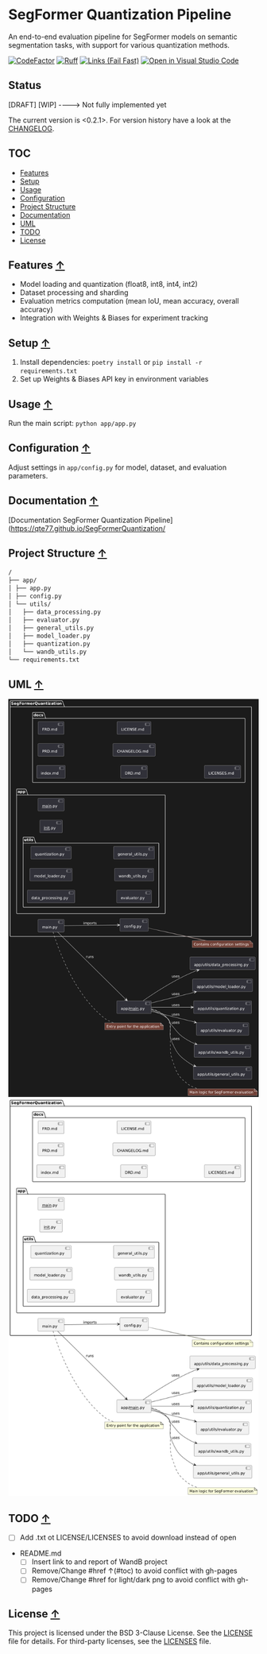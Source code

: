 # SegFormer Quantization Pipeline

An end-to-end evaluation pipeline for SegFormer models on semantic segmentation tasks, with support for various quantization methods.

[![CodeFactor](https://www.codefactor.io/repository/github/qte77/SegFormerQuantization/badge)](https://www.codefactor.io/repository/github/qte77/SegFormerQuantization)
[![Ruff](https://github.com/qte77/SegFormerQuantization/actions/workflows/ruff.yml/badge.svg)](https://github.com/qte77/SegFormerQuantization/actions/workflows/ruff.yml)
[![Links (Fail Fast)](https://github.com/qte77/SegFormerQuantization/actions/workflows/links-fail-fast.yml/badge.svg)](https://github.com/qte77/SegFormerQuantization/actions/workflows/links-fail-fast.yml)
[![Open in Visual Studio Code](https://img.shields.io/static/v1?logo=visualstudiocode&label=&message=Open%20in%20Visual%20Studio%20Code&labelColor=2c2c32&color=007acc&logoColor=007acc)](https://vscode.dev/github/qte77/SegFormerQuantization)

## Status

[DRAFT] [WIP] ----> Not fully implemented yet

The current version is <0.2.1>. For version history have a look at the [CHANGELOG](CHANGELOG.md).

## TOC

* [Features](#features-)
* [Setup](#setup-)
* [Usage](#usage-)
* [Configuration](#configuration-)
* [Project Structure](#project-structure-)
* [Documentation](#documentation-)
* [UML](#uml-)
* [TODO](#todo-)
* [License](#license-)

## Features [↑](#toc)

- Model loading and quantization (float8, int8, int4, int2)
- Dataset processing and sharding
- Evaluation metrics computation (mean IoU, mean accuracy, overall accuracy)
- Integration with Weights & Biases for experiment tracking
	
## Setup [↑](#toc)

1. Install dependencies: `poetry install` or `pip install -r requirements.txt`
2. Set up Weights & Biases API key in environment variables

## Usage [↑](#toc)

Run the main script: `python app/app.py`

## Configuration [↑](#toc)

Adjust settings in `app/config.py` for model, dataset, and evaluation parameters.

## Documentation [↑](#toc)

[Documentation SegFormer Quantization Pipeline](https://qte77.github.io/SegFormerQuantization/

## Project Structure [↑](#toc)

```
/
├── app/
│ ├── app.py
│ ├── config.py
│ └── utils/
│   ├── data_processing.py
│   ├── evaluator.py
│   ├── general_utils.py
│   ├── model_loader.py
│   ├── quantization.py
│   └── wandb_utils.py
└── requirements.txt
```

## UML [↑](#toc)

[<img src="assets/SegFormerQuantization.UML.dark.png" alt="SegFormerQuantization.UML.dark.png" />](./#gh-dark-mode-only)
[<img src="assets/SegFormerQuantization.UML.light.png" alt="SegFormerQuantization.UML.light.png" />](./#gh-light-mode-only)

## TODO [↑](#toc)

- [ ] Add .txt ot LICENSE/LICENSES to avoid download instead of open
- README.md
	- [ ] Insert link to and report of WandB project
	- [ ] Remove/Change #href ↑(#toc) to avoid conflict with gh-pages
	- [ ] Remove/Change #href for light/dark png to avoid conflict with gh-pages

## License [↑](#toc)

This project is licensed under the BSD 3-Clause License. See the [LICENSE](LICENSE) file for details.
For third-party licenses, see the [LICENSES](LICENSES) file.

